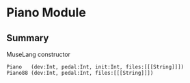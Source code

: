 Piano Module
============


## Summary

MuseLang constructor

    Piano   (dev:Int, pedal:Int, init:Int, files:[[[String]]])
    Piano88 (dev:Int, pedal:Int, files:[[[String]]])
